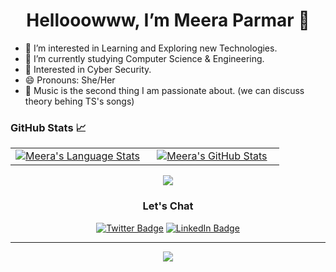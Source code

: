 


<h1 align="center">Hellooowww, I’m Meera Parmar 👋 </h1>

- 👀 I’m interested in Learning and Exploring new Technologies.
- 🌱 I’m currently studying Computer Science & Engineering.
- 🎯 Interested in Cyber Security.
- 😄 Pronouns: She/Her
- 🎵 Music is the second thing I am passionate about. (we can discuss theory behing TS's songs)



 

### GitHub Stats 📈
<div align="center">
  <table width="100%">
    <tbody>
      <tr>
        <td width="50%" style="border: none !important;">
        <div align="center" width="100%">
          <a href="https://github.com/disismeera">
            <img src="https://github-readme-stats.vercel.app/api/top-langs/?username=disismeera&theme=dark&hide_border=true&include_all_commits=true&count_private=true&layout=compact" alt="Meera's Language Stats" vertical-align="middle"/>
          </a>
        </div>
        </td>
        <td width="50%" style="border: none !important;">
        <div align="center" width="100%">
          <a href="https://github.com/disismeera">
            <!-- <img src="https://awesome-github-stats.azurewebsites.net/user-stats/jeffreyc86?cardType=github&theme=github" alt="Jeffrey's GitHub Stats" /> -->
            <img src="https://github-readme-stats.vercel.app/api?username=disismeera&show_icons=true&hide=stars&hide_border=true](https://github-readme-stats.vercel.app/api?username=disismeera&theme=dark&hide_border=true&include_all_commits=true&count_private=true" alt="Meera's GitHub Stats" vertical-align="middle"/>
          </a>
        </div>
        </td>
      </tr>
    </tbody>
  <table>
<div>

<div align='center'>  

![](https://github-readme-streak-stats.herokuapp.com/?user=disismeera&theme=dark&hide_border=true)<br/>
  
  </div>

<h3>Let's Chat</h3>

[![Twitter Badge](https://img.shields.io/badge/Twitter-Profile-informational?style=flat&logo=twitter&logoColor=white&color=1CA2F1)](https://twitter.com/iammeera_)
[![LinkedIn Badge](https://img.shields.io/badge/LinkedIn-Profile-informational?style=flat&logo=linkedin&logoColor=white&color=0D76A8)](https://www.linkedin.com/in/meera-parmar-b8501a201/)

---
<div align='center'>

![](https://komarev.com/ghpvc/?username=disismeera&label=Profile+Views)

</div>







<!---
disismeera/disismeera is a ✨ special ✨ repository because its `README.md` (this file) appears on your GitHub profile.
You can click the Preview link to take a look at your changes.

--->
